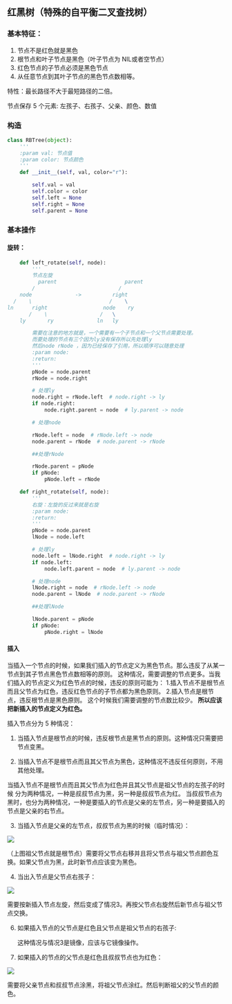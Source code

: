 ## 红黑树（特殊的自平衡二叉查找树）

### 基本特征：

1. 节点不是红色就是黑色
2. 根节点和叶子节点是黑色（叶子节点为 NIL或者空节点）
3. 红色节点的子节点必须是黑色节点
4. 从任意节点到其叶子节点的黑色节点数相等。

特性：最长路径不大于最短路径的二倍。

节点保存 5 个元素: 左孩子、右孩子、父亲、颜色、数值

### 构造

```python
class RBTree(object):
    '''
    :param val: 节点值
    :param color: 节点颜色
    '''
    def __init__(self, val, color="r"):

        self.val = val
        self.color = color
        self.left = None
        self.right = None
        self.parent = None
```

### 基本操作

#### 旋转：

```python
    def left_rotate(self, node):
        '''
        节点左旋
          parent                      parent
        /                           /
    node              ->          right
  /    \                         /    \
ln      right                  node    ry
       /    \                 /   \
    ly       ry              ln   ly

        需要在注意的地方就是，一个需要有一个子节点和一个父节点需要处理。
        而要处理的节点有三个因为ly没有保存所以先处理ly
        然后node rNode ，因为已经保存了引用，所以顺序可以随意处理
        :param node:
        :return:
        '''
        pNode = node.parent
        rNode = node.right

        # 处理ly
        node.right = rNode.left  # node.right -> ly
        if node.right:
            node.right.parent = node  # ly.parent -> node

        # 处理node

        rNode.left = node  # rNode.left -> node
        node.parent = rNode  # node.parent -> rNode

        ##处理rNode

        rNode.parent = pNode
        if pNode:
            pNode.left = rNode

    def right_rotate(self, node):
        '''
        右旋：左旋的反过来就是右旋
        :param node:
        :return:
        '''
        pNode = node.parent
        lNode = node.left

        # 处理ly
        node.left = lNode.right  # node.right -> ly
        if node.left:
            node.left.parent = node  # ly.parent -> node

        # 处理node
        lNode.right = node  # rNode.left -> node
        node.parent = lNode  # node.parent -> rNode

        ##处理lNode

        lNode.parent = pNode
        if pNode:
            pNode.right = lNode
```

#### 插入

当插入一个节点的时候，如果我们插入的节点定义为黑色节点。那么违反了从某一节点到其子节点黑色节点数相等的原则。
这种情况，需要调整的节点更多。当我们插入的节点定义为红色节点的时候，违反的原则可能为：
1.插入节点不是根节点而且父节点为红色，违反红色节点的子节点都为黑色原则。
2.插入节点是根节点，违反根节点是黑色原则。 这个时候我们需要调整的节点数比较少。
**所以应该把新插入的节点定义为红色。**

插入节点分为 5 种情况：

1. 当插入节点是根节点的时候，违反根节点是黑节点的原则。这种情况只需要把节点变黑。

2. 当插入节点不是根节点而且其父节点为黑色，这种情况不违反任何原则，不用其他处理。

当插入节点不是根节点而且其父节点为红色并且其父节点是祖父节点的左孩子的时候
分为两种情况，一种是叔叔节点为黑，另一种是叔叔节点为红。
当叔叔节点为黑时，也分为两种情况，一种是要插入的节点是父亲的左节点，另一种是要插入的节点是父亲的右节点。

3. 当插入节点是父亲的左节点，叔叔节点为黑的时候（临时情况）：

![](G:\KnowledgeBase\picture\红黑树\插入1.png)

（上图祖父节点就是根节点）需要将父节点右移并且将父节点与祖父节点颜色互换。如果父节点为黑，此时新节点应该变为黑色。

4. 当出入节点是父节点右孩子：

![](G:\KnowledgeBase\picture\红黑树\插入2.png)

需要按新插入节点左旋，然后变成了情况3。再按父节点右旋然后新节点与祖父节点交换。

6. 如果插入节点的父节点是红色且父节点是祖父节点的右孩子: 

   这种情况与情况3是镜像，应该与它镜像操作。

7. 如果插入的节点的父节点是红色且叔叔节点也为红色：



![](G:\KnowledgeBase\picture\红黑树\插入3.png)

需要将父亲节点和叔叔节点涂黑，将祖父节点涂红。然后判断祖父的父节点的颜色。